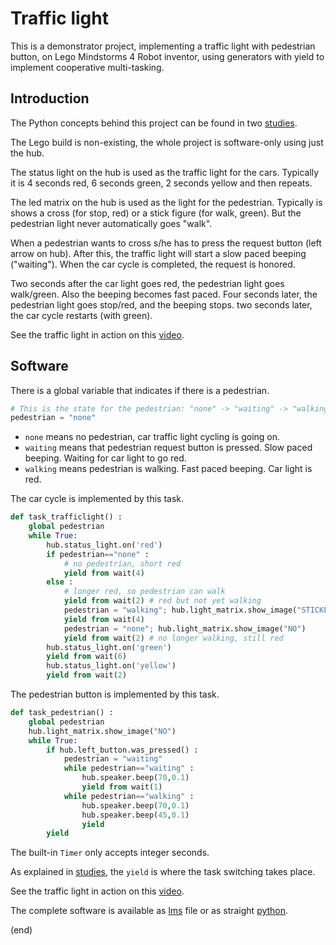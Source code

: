 # Traffic light

This is a demonstrator project, implementing a traffic light with pedestrian button, 
on Lego Mindstorms 4 Robot inventor, using generators with yield to implement cooperative multi-tasking.

## Introduction

The Python concepts behind this project can be found in two [studies](readme.md).

The Lego build is non-existing, the whole project is software-only using just the hub.

The status light on the hub is used as the traffic light for the cars.
Typically it is 4 seconds red, 6 seconds green, 2 seconds yellow and then repeats.

The led matrix on the hub is used as the light for the pedestrian.
Typically is shows a cross (for stop, red) or a stick figure (for walk, green).
But the pedestrian light never automatically goes "walk".

When a pedestrian wants to cross s/he has to press the request button (left arrow on hub).
After this, the traffic light will start a slow paced beeping ("waiting").
When the car cycle is completed, the request is honored.

Two seconds after the car light goes red, the pedestrian light goes walk/green.
Also the beeping becomes fast paced.
Four seconds later, the pedestrian light goes stop/red, and the beeping stops.
two seconds later, the car cycle restarts (with green).

See the traffic light in action on this [video](https://youtu.be/ViPouN8wFCM).

## Software

There is a global variable that indicates if there is a pedestrian.

```python
# This is the state for the pedestrian: "none" -> "waiting" -> "walking" -> "none"
pedestrian = "none" 
```

- `none` means no pedestrian, car traffic light cycling is going on.
- `waiting` means that pedestrian request button is pressed. Slow paced beeping. Waiting for car light to go red.
- `walking` means pedestrian is walking. Fast paced beeping. Car light is red.

The car cycle is implemented by this task.

```python
def task_trafficlight() :
    global pedestrian
    while True:
        hub.status_light.on('red')
        if pedestrian=="none" : 
            # no pedestrian, short red
            yield from wait(4)
        else :
            # longer red, so pedestrian can walk
            yield from wait(2) # red but not yet walking
            pedestrian = "walking"; hub.light_matrix.show_image("STICKFIGURE")
            yield from wait(4)
            pedestrian = "none"; hub.light_matrix.show_image("NO")
            yield from wait(2) # no longer walking, still red
        hub.status_light.on('green')
        yield from wait(6)
        hub.status_light.on('yellow')
        yield from wait(2)
```

The pedestrian button is implemented by this task.

```python
def task_pedestrian() :
    global pedestrian
    hub.light_matrix.show_image("NO")
    while True:
        if hub.left_button.was_pressed() :
            pedestrian = "waiting"
            while pedestrian=="waiting" :
                hub.speaker.beep(70,0.1)
                yield from wait(1)
            while pedestrian=="walking" :
                hub.speaker.beep(70,0.1)
                hub.speaker.beep(45,0.1)
                yield
        yield
```

The built-in `Timer` only accepts integer seconds.

As explained in [studies](readme.md), the `yield` is where the task switching takes place.

See the traffic light in action on this [video](https://youtu.be/ViPouN8wFCM).

The complete software is available as [lms](trafficlight.lms) file or as straight [python](trafficlight.py).

(end)